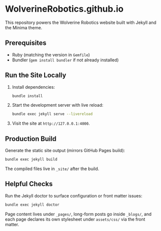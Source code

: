 # WolverineRobotics.github.io

This repository powers the Wolverine Robotics website built with Jekyll and the Minima theme.

## Prerequisites
- Ruby (matching the version in `Gemfile`)
- Bundler (`gem install bundler` if not already installed)

## Run the Site Locally
1. Install dependencies:
   ```sh
   bundle install
   ```
2. Start the development server with live reload:
   ```sh
   bundle exec jekyll serve --livereload
   ```
3. Visit the site at `http://127.0.0.1:4000`.

## Production Build
Generate the static site output (mirrors GitHub Pages build):
```sh
bundle exec jekyll build
```
The compiled files live in `_site/` after the build.

## Helpful Checks
Run the Jekyll doctor to surface configuration or front matter issues:
```sh
bundle exec jekyll doctor
```

Page content lives under `_pages/`, long-form posts go inside `_blogs/`, and each page declares its own stylesheet under `assets/css/` via the front matter.
